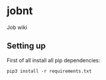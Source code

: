 # jobnt
Job wiki

## Setting up
First of all install all pip dependencies:
```
pip3 install -r requirements.txt
```
